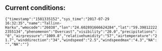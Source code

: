 ## Current conditions: 
 ``` {"timestamp":"1501335152","sys_time":"2017-07-29 16:32:35","name":"Tallinn-Harku","wmocode":"26038","lon":"24.602891666624284","lat":"59.398122222355134","phenomenon":"Overcast","visibility":"20.0","precipitations":"0","airpressure":"1009.8","relativehumidity":"57","airtemperature":"21.7","winddirection":"34","windspeed":"2.5","windspeedmax":"4.3","NA":"","NA":""} ```
